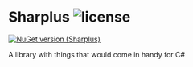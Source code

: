 # Sharplus ![license](https://img.shields.io/badge/License-MIT-blue.svg)

[![NuGet version (Sharplus)](https://img.shields.io/nuget/v/Sharplus.svg?style=flat-square)](https://www.nuget.org/packages/Sharplus/)

 A library with things that would come in handy for C#
